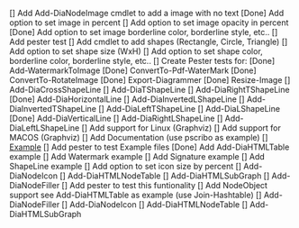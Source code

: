 [] Add Add-DiaNodeImage cmdlet to add a image with no text
    [Done] Add option to set image in percent
    [] Add option to set image opacity in percent
    [Done] Add option to set image borderline color, borderline style, etc..
    [] Add pester test
[] Add cmdlet to add shapes (Rectangle, Circle, Triangle)
    [] Add option to set shape size (WxH)
    [] Add option to set shape color, borderline color, borderline style, etc..
[] Create Pester tests for:
    [Done] Add-WatermarkToImage
    [Done] ConvertTo-Pdf-WaterMark
    [Done] ConvertTo-RotateImage
    [Done] Export-Diagrammer
    [Done] Resize-Image
    [] Add-DiaCrossShapeLine
    [] Add-DiaTShapeLine
    [] Add-DiaRightTShapeLine
    [Done] Add-DiaHorizontalLine
    [] Add-DiaInvertedLShapeLine
    [] Add-DiaInvertedTShapeLine
    [] Add-DiaLeftTShapeLine
    [] Add-DiaLShapeLine
    [Done] Add-DiaVerticalLine
    [] Add-DiaRightLShapeLine
    [] Add-DiaLeftLShapeLine
[] Add support for Linux (Graphviz)
[] Add support for MACOS (Graphviz)
[] Add Documentation (use pscribo as example)
    [] [Example](https://github.com/iainbrighton/PScribo/blob/dev/Examples/Example01.ps1)
        [] Add pester to test Example files
    [Done] Add Add-DiaHTMLTable example
    [] Add Watermark example
    [] Add Signature example
    [] Add ShapeLine example
[] Add option to set icon size by percent
    [] Add-DiaNodeIcon
    [] Add-DiaHTMLNodeTable
    [] Add-DiaHTMLSubGraph
    [] Add-DiaNodeFiller
    [] Add pester to test this funtionality
[] Add NodeObject support see Add-DiaHTMLTable as example (use Join-Hashtable)
    [] Add-DiaNodeFiller
    [] Add-DiaNodeIcon
    [] Add-DiaHTMLNodeTable
    [] Add-DiaHTMLSubGraph